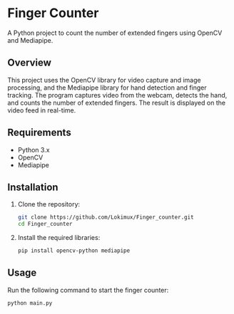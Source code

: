 # Finger Counter

A Python project to count the number of extended fingers using OpenCV and Mediapipe.

## Overview

This project uses the OpenCV library for video capture and image processing, and the Mediapipe library for hand detection and finger tracking. The program captures video from the webcam, detects the hand, and counts the number of extended fingers. The result is displayed on the video feed in real-time.

## Requirements

- Python 3.x
- OpenCV
- Mediapipe

## Installation

1. Clone the repository:
    ```bash
    git clone https://github.com/Lokimux/Finger_counter.git
    cd Finger_counter
    ```

2. Install the required libraries:
    ```bash
    pip install opencv-python mediapipe
    ```

## Usage

Run the following command to start the finger counter:
```bash
python main.py
